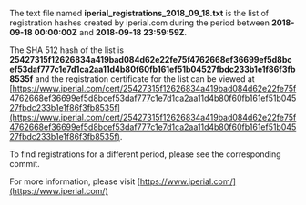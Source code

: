 The text file named **iperial_registrations_2018_09_18.txt** is the list of registration hashes created by iperial.com during the period between **2018-09-18 00:00:00Z** and **2018-09-18 23:59:59Z**.

The SHA 512 hash of the list is **25427315f12626834a419bad084d62e22fe75f4762668ef36699ef5d8bcef53daf777c1e7d1ca2aa11d4b80f60fb161ef51b04527fbdc233b1e1f86f3fb8535f** and the registration certificate for the list can be viewed at [https://www.iperial.com/cert/25427315f12626834a419bad084d62e22fe75f4762668ef36699ef5d8bcef53daf777c1e7d1ca2aa11d4b80f60fb161ef51b04527fbdc233b1e1f86f3fb8535f](https://www.iperial.com/cert/25427315f12626834a419bad084d62e22fe75f4762668ef36699ef5d8bcef53daf777c1e7d1ca2aa11d4b80f60fb161ef51b04527fbdc233b1e1f86f3fb8535f).

To find registrations for a different period, please see the corresponding commit.

For more information, please visit [https://www.iperial.com/](https://www.iperial.com/)
